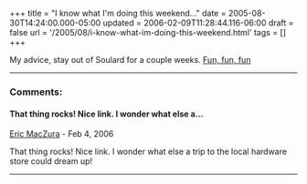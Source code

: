 +++
title = "I know what I'm doing this weekend..."
date = 2005-08-30T14:24:00.000-05:00
updated = 2006-02-09T11:28:44.116-06:00
draft = false
url = '/2005/08/i-know-what-im-doing-this-weekend.html'
tags = []
+++

My advice, stay out of Soulard for a couple weeks. [Fun, fun, fun](http://www.chaffinchshoelace.com/view/2690/)

---
### Comments:
#### That thing rocks! Nice link. I wonder what else a...
[Eric MacZura](https://www.blogger.com/profile/15292844871412102190 "noreply@blogger.com") - <time datetime="2006-02-09T11:28:00.000-06:00">Feb 4, 2006</time>

That thing rocks! Nice link. I wonder what else a trip to the local hardware store could dream up!
<hr />
